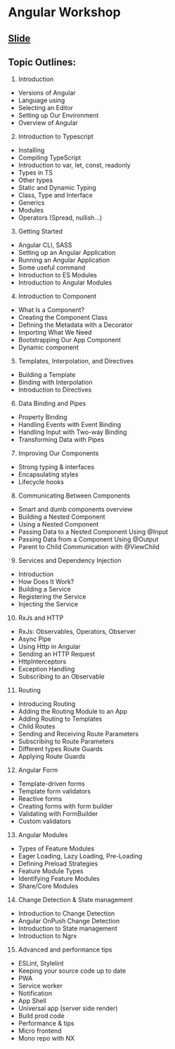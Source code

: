 # Angular Workshop

## [Slide](https://docs.google.com/presentation/d/1YBhHooDfHkZMiWp2fn4poJ5k4276mph9r8XxBgiz_EQ/edit?usp=sharing)
## Topic Outlines:

1. Introduction 
- Versions of Angular
- Language using
- Selecting an Editor
- Setting up Our Environment
- Overview of Angular

2. Introduction to Typescript 
- Installing
- Compiling TypeScript
- Introduction to var, let, const, readonly
- Types in TS
- Other types
- Static and Dynamic Typing
- Class, Type and Interface
- Generics
- Modules
- Operators (Spread, nullish...)

3. Getting Started 
- Angular CLI, SASS
- Setting up an Angular Application
- Running an Angular Application
- Some useful command
- Introduction to ES Modules
- Introduction to Angular Modules

4. Introduction to Component 
- What Is a Component?
- Creating the Component Class
- Defining the Metadata with a Decorator
- Importing What We Need
- Bootstrapping Our App Component
- Dynamic component

5. Templates, Interpolation, and Directives 
- Building a Template
- Binding with Interpolation
- Introduction to Directives

6. Data Binding and Pipes 
- Property Binding
- Handling Events with Event Binding
- Handling Input with Two-way Binding
- Transforming Data with Pipes

7. Improving Our Components 
- Strong typing & interfaces
- Encapsulating styles
- Lifecycle hooks

8. Communicating Between Components 
- Smart and dumb components overview
- Building a Nested Component
- Using a Nested Component
- Passing Data to a Nested Component Using @Input
- Passing Data from a Component Using @Output
- Parent to Child Communication with @ViewChild

9. Services and Dependency Injection 
- Introduction
- How Does It Work?
- Building a Service
- Registering the Service
- Injecting the Service

10. RxJs and HTTP  
- RxJs: Observables, Operators, Observer
- Async Pipe
- Using Http in Angular
- Sending an HTTP Request
- HttpInterceptors
- Exception Handling
- Subscribing to an Observable

11. Routing 
- Introducing Routing
- Adding the Routing Module to an App
- Adding Routing to Templates
- Child Routes
- Sending and Receiving Route Parameters
- Subscribing to Route Parameters
- Different types Route Guards
- Applying Route Guards

12. Angular Form
- Template-driven forms
- Template form validators
- Reactive forms
- Creating forms with form builder
- Validating with FormBuilder
- Custom validators

13. Angular Modules 
- Types of Feature Modules
- Eager Loading, Lazy Loading, Pre-Loading
- Defining Preload Strategies
- Feature Module Types
- Identifying Feature Modules
- Share/Core Modules

14. Change Detection & State management
- Introduction to Change Detection
- Angular OnPush Change Detection
- Introduction to State management
- Introduction to Ngrx

15. Advanced and performance tips
- ESLint, Stylelint
- Keeping your source code up to date
- PWA
- Service worker
- Notification
- App Shell
- Universal app (server side render)
- Build prod code
- Performance & tips
- Micro frontend
- Mono repo with NX

